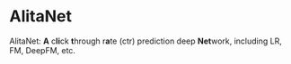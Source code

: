 # AlitaNet
AlitaNet: **A** c**li**ck **t**hrough r**a**te (ctr) prediction deep **Net**work, including LR, FM, DeepFM, etc. 
